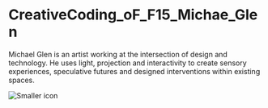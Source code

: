 # CreativeCoding_oF_F15_Michae_Glen

Michael Glen is an artist working at the intersection of design and technology. He uses light, projection and interactivity to create sensory experiences, speculative futures and designed interventions within existing spaces.

![Smaller icon](http://25.io/smaller/favicon.ico "Title here")
